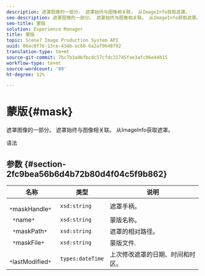 ```yaml
---
description: 遮罩图像的一部分。 遮罩始终与图像相关联。 从ImageInfo获取遮罩。
seo-description: 遮罩图像的一部分。 遮罩始终与图像相关联。 从ImageInfo获取遮罩。
seo-title: 蒙版
solution: Experience Manager
title: 蒙版
topic: Scene7 Image Production System API
uuid: 06ac0f76-13ce-434b-ac60-6a2af9648f92
translation-type: tm+mt
source-git-commit: 7bc7b3a86fbcdc57cfdc31745fae3afc06e44b15
workflow-type: tm+mt
source-wordcount: '89'
ht-degree: 12%

---
```



# 蒙版{#mask}

遮罩图像的一部分。 遮罩始终与图像相关联。 从ImageInfo获取遮罩。

语法

## 参数 {#section-2fc9bea56b6d4b72b80d4f04c5f9b862}

| 名称 | 类型 | 说明 |
|---|---|---|
| ` *`maskHandle`*` | `xsd:string` | 遮罩手柄。 |
| ` *`name`*` | `xsd:string` | 蒙版名称。 |
| ` *`maskPath`*` | `xsd:string` | 遮罩的相对路径。 |
| ` *`maskFile`*` | `xsd:string` | 蒙版文件. |
| ` *`lastModified`*` | `types:dateTime` | 上次修改遮罩的日期、时间和时区。 |

